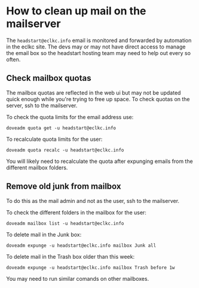 # How to clean up mail on the mailserver

The `headstart@eclkc.info` email is monitored and forwarded by automation in the eclkc site.
The devs may or may not have direct access to manage the email box so the headstart hosting team may need to help out every so often.

## Check mailbox quotas

The mailbox quotas are reflected in the web ui but may not be updated quick enough while you're trying to free up space.
To check quotas on the server, ssh to the mailserver.

To check the quota limits for the email address use:

`doveadm quota get -u headstart@eclkc.info`

To recalculate quota limits for the user:

`doveadm quota recalc -u headstart@eclkc.info`

You will likely need to recalculate the quota after expunging emails from the different mailbox folders.

## Remove old junk from mailbox

To do this as the mail admin and not as the user, ssh to the mailserver.

To check the different folders in the mailbox for the user:

`doveadm mailbox list -u headstart@eclkc.info`

To delete mail in the Junk box:

`doveadm expunge -u headstart@eclkc.info mailbox Junk all`

To delete mail in the Trash box older than this week:

`doveadm expunge -u headstart@eclkc.info mailbox Trash before 1w`

You may need to run similar comands on other mailboxes.
